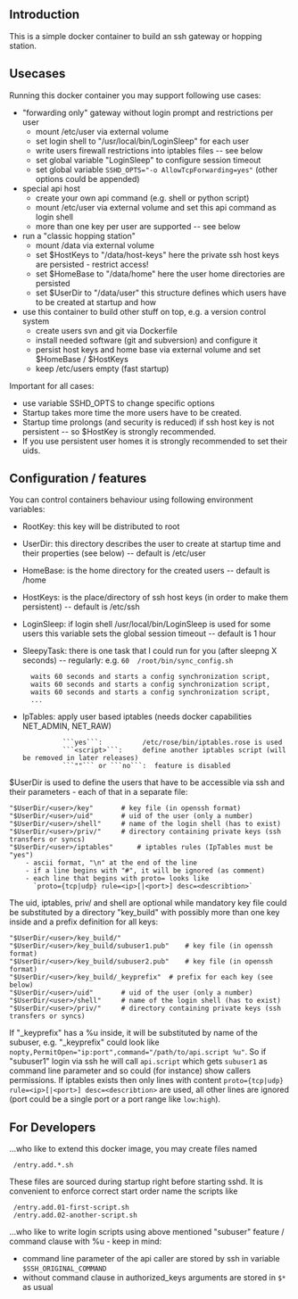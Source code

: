 ## Introduction

This is a simple docker container to build an ssh gateway or
hopping station.

## Usecases

Running this docker container you may support following use cases:

 * "forwarding only" gateway without login prompt and restrictions per user
   - mount /etc/user via external volume
   - set login shell to "/usr/local/bin/LoginSleep" for each user
   - write users firewall restrictions into iptables files -- see below
   - set global variable "LoginSleep" to configure session timeout
   - set global variable ```SSHD_OPTS="-o AllowTcpForwarding=yes"``` (other options could be appended)
 * special api host
   - create your own api command (e.g. shell or python script)
   - mount /etc/user via external volume and set this api command as login shell
   - more than one key per user are supported -- see below
 * run a "classic hopping station"
   - mount /data via external volume
   - set $HostKeys to     "/data/host-keys"
	here the private ssh host keys are persisted - restrict access!
   - set $HomeBase to     "/data/home"
	here the user home directories are persisted
   - set $UserDir to      "/data/user"
     this structure defines which users have to be created at startup and how
 * use this container to build other stuff on top, e.g. a version control system
   - create users svn and git via Dockerfile
   - install needed software (git and subversion) and configure it
   - persist host keys and home base via external volume and set $HomeBase / $HostKeys
   - keep /etc/users empty (fast startup)

Important for all cases:

* use variable SSHD_OPTS to change specific options
* Startup takes more time the more users have to be created.
* Startup time prolongs (and security is reduced) if ssh host key is not persistent -- so $HostKey is strongly recommended.
* If you use persistent user homes it is strongly recommended to set their uids.


## Configuration / features

You can control containers behaviour using following environment variables:

* RootKey:	this key will be distributed to root
* UserDir:	this directory describes the user to create at startup time
		and their properties (see below) -- default is /etc/user
* HomeBase:	is the home directory for the created users -- default is /home
* HostKeys:	is the place/directory of ssh host keys (in order to make them
		persistent) -- default is /etc/ssh
* LoginSleep:	if login shell /usr/local/bin/LoginSleep is used for some users
		this variable sets the global session timeout -- default is 1 hour
* SleepyTask:	there is one task that I could run for you (after sleepng X seconds)
		-- regularly:  e.g. ```60  /root/bin/sync_config.sh```

		waits 60 seconds and starts a config synchronization script,
		waits 60 seconds and starts a config synchronization script,
		waits 60 seconds and starts a config synchronization script,
		...
* IpTables:     apply user based iptables (needs docker capabilities NET_ADMIN, NET_RAW)

                ```yes```:          /etc/rose/bin/iptables.rose is used
                ```<script>```:     define another iptables script (will be removed in later releases)
                ```""``` or ```no```:  feature is disabled

$UserDir is used to define the users that have to be accessible via ssh and 
their parameters - each of that in a separate file:

    "$UserDir/<user>/key"		# key file (in openssh format)
    "$UserDir/<user>/uid"		# uid of the user (only a number)
    "$UserDir/<user>/shell"		# name of the login shell (has to exist)
    "$UserDir/<user>/priv/"		# directory containing private keys (ssh transfers or syncs)
    "$UserDir/<user>/iptables"		# iptables rules (IpTables must be "yes")
        - ascii format, "\n" at the end of the line
        - if a line begins with "#", it will be ignored (as comment)
        - each line that begins with proto= looks like
          `proto={tcp|udp} rule=<ip>[|<port>] desc=<describtion>`

The uid, iptables, priv/ and shell are optional while mandatory key file could be substituted by a directory
"key_build" with possibly more than one key inside and a prefix definition for all keys:

    "$UserDir/<user>/key_build/"
    "$UserDir/<user>/key_build/subuser1.pub"	# key file (in openssh format)
    "$UserDir/<user>/key_build/subuser2.pub"	# key file (in openssh format)
    "$UserDir/<user>/key_build/_keyprefix"	# prefix for each key (see below)
    "$UserDir/<user>/uid"		# uid of the user (only a number)
    "$UserDir/<user>/shell"		# name of the login shell (has to exist)
    "$UserDir/<user>/priv/"		# directory containing private keys (ssh transfers or syncs)

If "\_keyprefix" has a %u inside, it will be substituted by name of the subuser, e.g.
"\_keyprefix" could look like ```nopty,PermitOpen="ip:port",command="/path/to/api.script %u"```.
So if "subuser1" login via ssh he will call ```api.script``` which gets ```subuser1```
as command line parameter and so could (for instance) show callers permissions.
If iptables exists then only lines with content ```proto={tcp|udp} rule=<ip>[|<port>] desc=<describtion>```
are used, all other lines are ignored (port could be a single port or a port range like ```low:high```).

## For Developers

...who like to extend this docker image, you may create files named

     /entry.add.*.sh

These files are sourced during startup right before starting sshd. It
is convenient to enforce correct start order name the scripts like 

     /entry.add.01-first-script.sh
     /entry.add.02-another-script.sh

...who like to write login scripts using above mentioned "subuser" feature / command clause with %u - keep
in mind:

* command line parameter of the api caller are stored by ssh in variable ```$SSH_ORIGINAL_COMMAND```
* without command clause in authorized_keys arguments are stored in ```$*``` as usual
